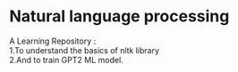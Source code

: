 # Natural language processing 

A Learning Repository : <br/>
   1.To understand the basics of nltk library<br/>
   2.And to train GPT2 ML model.
